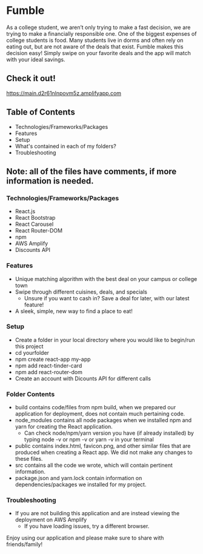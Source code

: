 # Fumble 
As a college student, we aren’t only trying to make a fast decision, we are trying to make a financially responsible one. One of the biggest expenses of college students is food. Many students live in dorms and often rely on eating out, but are not aware of the deals that exist. Fumble makes this decision easy! Simply swipe on your favorite deals and the app will match with your ideal savings.

## Check it out!
https://main.d2r61nlnpovm5z.amplifyapp.com

## Table of Contents
* Technologies/Frameworks/Packages
* Features 
* Setup
* What's contained in each of my folders?
* Troubleshooting

## Note: all of the files have comments, if more information is needed. 

### Technologies/Frameworks/Packages
* React.js
* React Bootstrap
* React Carousel
* React Router-DOM
* npm
* AWS Amplify 
* Discounts API

### Features
* Unique matching algorithm with the best deal on your campus or college town 
* Swipe through different cuisines, deals, and specials 
    * Unsure if you want to cash in? Save a deal for later, with our latest feature!
* A sleek, simple, new way to find a place to eat! 

### Setup
* Create a folder in your local directory where you would like to begin/run this project
* cd yourfolder
* npm create react-app my-app
* npm add react-tinder-card
* npm add react-router-dom
* Create an account with Dicounts API for different calls 

### Folder Contents
* build contains code/files from npm build, when we prepared our application for deployment, does not contain much pertaining code. 
* node_modules contains all node packages when we installed npm and yarn for creating the React application. 
   * Can check node/npm/yarn version you have (if already installed) by typing node -v or npm -v or yarn -v in your terminal
* public contains index.html, favicon.png, and other similar files that are produced when creating a React app. We did not make any changes to these files.
* src contains all the code we wrote, which will contain pertinent information. 
* package.json and yarn.lock contain information on dependencies/packages we installed for my project.

### Troubleshooting
* If you are not building this application and are instead viewing the deployment on AWS Amplify 
    * If you have loading issues, try a different browser.
    
Enjoy using our application and please make sure to share with friends/family!  
